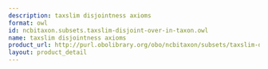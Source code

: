 ```yaml
---
description: taxslim disjointness axioms
format: owl
id: ncbitaxon.subsets.taxslim-disjoint-over-in-taxon.owl
name: taxslim disjointness axioms
product_url: http://purl.obolibrary.org/obo/ncbitaxon/subsets/taxslim-disjoint-over-in-taxon.owl
layout: product_detail
---
```

